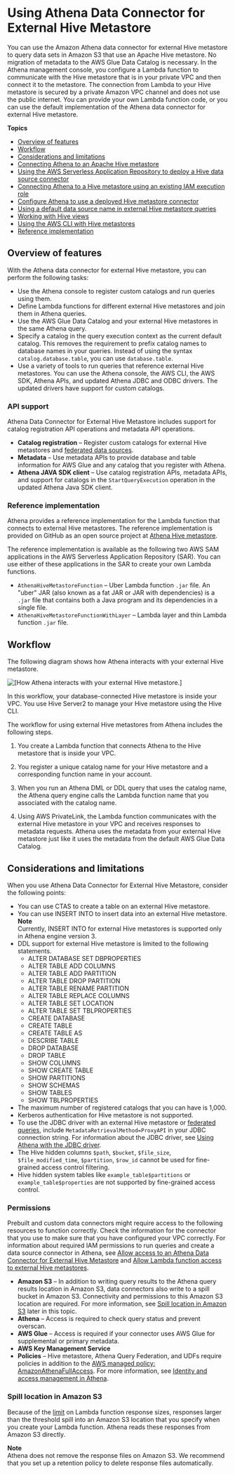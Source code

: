 # Using Athena Data Connector for External Hive Metastore<a name="connect-to-data-source-hive"></a>

You can use the Amazon Athena data connector for external Hive metastore to query data sets in Amazon S3 that use an Apache Hive metastore\. No migration of metadata to the AWS Glue Data Catalog is necessary\. In the Athena management console, you configure a Lambda function to communicate with the Hive metastore that is in your private VPC and then connect it to the metastore\. The connection from Lambda to your Hive metastore is secured by a private Amazon VPC channel and does not use the public internet\. You can provide your own Lambda function code, or you can use the default implementation of the Athena data connector for external Hive metastore\.

**Topics**
+ [Overview of features](#connect-to-a-data-source-hive-features)
+ [Workflow](#connect-to-data-source-hive-workflow)
+ [Considerations and limitations](#connect-to-a-data-source-hive-considerations)
+ [Connecting Athena to an Apache Hive metastore](connect-to-data-source-hive-connecting-athena-to-an-apache-hive-metastore.md)
+ [Using the AWS Serverless Application Repository to deploy a Hive data source connector](connect-data-source-sar-hive.md)
+ [Connecting Athena to a Hive metastore using an existing IAM execution role](connect-data-source-hive-existing-iam-role.md)
+ [Configure Athena to use a deployed Hive metastore connector](connect-data-source-hive-existing-lambda.md)
+ [Using a default data source name in external Hive metastore queries](datastores-hive-default-catalog.md)
+ [Working with Hive views](hive-views.md)
+ [Using the AWS CLI with Hive metastores](datastores-hive-cli.md)
+ [Reference implementation](datastores-hive-reference-implementation.md)

## Overview of features<a name="connect-to-a-data-source-hive-features"></a>

With the Athena data connector for external Hive metastore, you can perform the following tasks:
+ Use the Athena console to register custom catalogs and run queries using them\.
+ Define Lambda functions for different external Hive metastores and join them in Athena queries\.
+ Use the AWS Glue Data Catalog and your external Hive metastores in the same Athena query\.
+ Specify a catalog in the query execution context as the current default catalog\. This removes the requirement to prefix catalog names to database names in your queries\. Instead of using the syntax `catalog.database.table`, you can use `database.table`\.
+ Use a variety of tools to run queries that reference external Hive metastores\. You can use the Athena console, the AWS CLI, the AWS SDK, Athena APIs, and updated Athena JDBC and ODBC drivers\. The updated drivers have support for custom catalogs\.

### API support<a name="connect-to-a-data-source-hive-features-api"></a>

Athena Data Connector for External Hive Metastore includes support for catalog registration API operations and metadata API operations\.
+ **Catalog registration** – Register custom catalogs for external Hive metastores and [federated data sources](connect-to-a-data-source.md)\. 
+ **Metadata** – Use metadata APIs to provide database and table information for AWS Glue and any catalog that you register with Athena\.
+ **Athena JAVA SDK client** – Use catalog registration APIs, metadata APIs, and support for catalogs in the `StartQueryExecution` operation in the updated Athena Java SDK client\.

### Reference implementation<a name="connect-to-a-data-source-hive-features-reference-implementation"></a>

Athena provides a reference implementation for the Lambda function that connects to external Hive metastores\. The reference implementation is provided on GitHub as an open source project at [Athena Hive metastore](https://github.com/awslabs/aws-athena-hive-metastore)\.

The reference implementation is available as the following two AWS SAM applications in the AWS Serverless Application Repository \(SAR\)\. You can use either of these applications in the SAR to create your own Lambda functions\.
+ `AthenaHiveMetastoreFunction` – Uber Lambda function `.jar` file\. An "uber" JAR \(also known as a fat JAR or JAR with dependencies\) is a `.jar` file that contains both a Java program and its dependencies in a single file\. 
+ `AthenaHiveMetastoreFunctionWithLayer` – Lambda layer and thin Lambda function `.jar` file\.

## Workflow<a name="connect-to-data-source-hive-workflow"></a>

The following diagram shows how Athena interacts with your external Hive metastore\.

![\[How Athena interacts with your external Hive metastore.\]](http://docs.aws.amazon.com/athena/latest/ug/images/connect-to-data-source-hive-workflow.png)

In this workflow, your database\-connected Hive metastore is inside your VPC\. You use Hive Server2 to manage your Hive metastore using the Hive CLI\.

The workflow for using external Hive metastores from Athena includes the following steps\.

1. You create a Lambda function that connects Athena to the Hive metastore that is inside your VPC\.

1. You register a unique catalog name for your Hive metastore and a corresponding function name in your account\.

1. When you run an Athena DML or DDL query that uses the catalog name, the Athena query engine calls the Lambda function name that you associated with the catalog name\.

1. Using AWS PrivateLink, the Lambda function communicates with the external Hive metastore in your VPC and receives responses to metadata requests\. Athena uses the metadata from your external Hive metastore just like it uses the metadata from the default AWS Glue Data Catalog\.

## Considerations and limitations<a name="connect-to-a-data-source-hive-considerations"></a>

When you use Athena Data Connector for External Hive Metastore, consider the following points:
+ You can use CTAS to create a table on an external Hive metastore\.
+ You can use INSERT INTO to insert data into an external Hive metastore\.
**Note**  
Currently, INSERT INTO for external Hive metastores is supported only in Athena engine version 3\.
+ DDL support for external Hive metastore is limited to the following statements\.
  + ALTER DATABASE SET DBPROPERTIES
  + ALTER TABLE ADD COLUMNS
  + ALTER TABLE ADD PARTITION
  + ALTER TABLE DROP PARTITION
  + ALTER TABLE RENAME PARTITION
  + ALTER TABLE REPLACE COLUMNS
  + ALTER TABLE SET LOCATION
  + ALTER TABLE SET TBLPROPERTIES
  + CREATE DATABASE
  + CREATE TABLE
  + CREATE TABLE AS
  + DESCRIBE TABLE
  + DROP DATABASE
  + DROP TABLE
  + SHOW COLUMNS
  + SHOW CREATE TABLE
  + SHOW PARTITIONS
  + SHOW SCHEMAS
  + SHOW TABLES
  + SHOW TBLPROPERTIES
+ The maximum number of registered catalogs that you can have is 1,000\.
+ Kerberos authentication for Hive metastore is not supported\.
+ To use the JDBC driver with an external Hive metastore or [federated queries](connect-to-a-data-source.md), include `MetadataRetrievalMethod=ProxyAPI` in your JDBC connection string\. For information about the JDBC driver, see [Using Athena with the JDBC driver](connect-with-jdbc.md)\.
+ The Hive hidden columns `$path`, `$bucket`, `$file_size`, `$file_modified_time`, `$partition`, `$row_id` cannot be used for fine\-grained access control filtering\. 
+ Hive hidden system tables like `example_table$partitions` or `example_table$properties` are not supported by fine\-grained access control\.

### Permissions<a name="connect-to-a-data-source-hive-considerations-permissions"></a>

Prebuilt and custom data connectors might require access to the following resources to function correctly\. Check the information for the connector that you use to make sure that you have configured your VPC correctly\. For information about required IAM permissions to run queries and create a data source connector in Athena, see [Allow access to an Athena Data Connector for External Hive Metastore](hive-metastore-iam-access.md) and [Allow Lambda function access to external Hive metastores](hive-metastore-iam-access-lambda.md)\.
+ **Amazon S3** – In addition to writing query results to the Athena query results location in Amazon S3, data connectors also write to a spill bucket in Amazon S3\. Connectivity and permissions to this Amazon S3 location are required\. For more information, see [Spill location in Amazon S3](#connect-to-data-source-hive-spill-location) later in this topic\.
+ **Athena** – Access is required to check query status and prevent overscan\.
+ **AWS Glue** – Access is required if your connector uses AWS Glue for supplemental or primary metadata\.
+ **AWS Key Management Service**
+ **Policies** – Hive metastore, Athena Query Federation, and UDFs require policies in addition to the [AWS managed policy: AmazonAthenaFullAccess](managed-policies.md#amazonathenafullaccess-managed-policy)\. For more information, see [Identity and access management in Athena](security-iam-athena.md)\.

### Spill location in Amazon S3<a name="connect-to-data-source-hive-spill-location"></a>

Because of the [limit](https://docs.aws.amazon.com/lambda/latest/dg/limits.html) on Lambda function response sizes, responses larger than the threshold spill into an Amazon S3 location that you specify when you create your Lambda function\. Athena reads these responses from Amazon S3 directly\. 

**Note**  
Athena does not remove the response files on Amazon S3\. We recommend that you set up a retention policy to delete response files automatically\. 